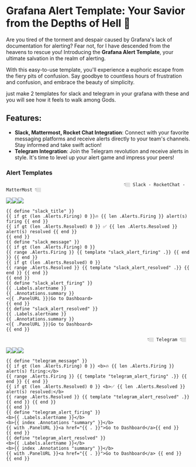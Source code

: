 # Grafana Alert Template: Your Savior from the Depths of Hell 🚀

Are you tired of the torment and despair caused by Grafana's lack of documentation for alerting? Fear not, for I have descended from the heavens to rescue you! Introducing the **Grafana Alert Template**, your ultimate salvation in the realm of alerting.

With this easy-to-use template, you'll experience a euphoric escape from the fiery pits of confusion. Say goodbye to countless hours of frustration and confusion, and embrace the beauty of simplicity.

just make 2 templates for slack and telegram in your grafana with these and you will see how it feels to walk among Gods.

## Features:
- **Slack, Mattermost, Rocket Chat Integration**: Connect with your favorite messaging platforms and receive alerts directly to your team's channels. Stay informed and take swift action!
- **Telegram Integration**: Join the Telegram revolution and receive alerts in style. It's time to level up your alert game and impress your peers!

### Alert Templates
                                                 👇🏼 Slack - RocketChat - MatterMost 👇🏼
<image src=slack-1.png><image src=slack-2.png><image src=slack-3.png>
```
{{ define "slack_title" }}
{{ if gt (len .Alerts.Firing) 0 }}🔥 {{ len .Alerts.Firing }} alert(s) firing {{ end }}
{{ if gt (len .Alerts.Resolved) 0 }} ✅ {{ len .Alerts.Resolved }} alert(s) resolved {{ end }}
{{ end }}
{{ define "slack_message" }}
{{ if gt (len .Alerts.Firing) 0 }}
{{ range .Alerts.Firing }} {{ template "slack_alert_firing" .}} {{ end }} {{ end }}
{{ if gt (len .Alerts.Resolved) 0 }}
{{ range .Alerts.Resolved }} {{ template "slack_alert_resolved" .}} {{ end }} {{ end }}
{{ end }}  
{{ define "slack_alert_firing" }}
{{ .Labels.alertname }}
{{ .Annotations.summary }}
<{{ .PanelURL }}|Go to Dashboard>
{{ end }}
{{ define "slack_alert_resolved" }}
{{ .Labels.alertname }}
{{ .Annotations.summary }}
<{{ .PanelURL }}|Go to Dashboard>
{{ end }}
```
                                                          👇🏼 Telegram 👇🏼
<image src=telegram1.png><image src=telegram2.png><image src=telegram3.png>

```
{{ define "telegram_message" }}
{{ if gt (len .Alerts.Firing) 0 }} <b>🔥 {{ len .Alerts.Firing }} alert(s) firing:</b>
{{ range .Alerts.Firing }} {{ template "telegram_alert_firing" .}} {{ end }} {{ end }}
{{ if gt (len .Alerts.Resolved) 0 }} <b>✅ {{ len .Alerts.Resolved }} alert(s) resolved:</b>
{{ range .Alerts.Resolved }} {{ template "telegram_alert_resolved" .}} {{ end }} {{ end }}
{{ end }}
{{ define "telegram_alert_firing" }}
<b>{{ .Labels.alertname }}</b>
<b>{{ index .Annotations "summary" }}</b>
{{ with .PanelURL }}<a href="{{ . }}">Go to Dashboard</a>{{ end }}
{{ end }}
{{ define "telegram_alert_resolved" }}
<b>{{ .Labels.alertname }}</b>
<b>{{ index .Annotations "summary" }}</b>
{{ with .PanelURL }}<a href="{{ . }}">Go to Dashboard</a> {{ end }}
{{ end }}
```
